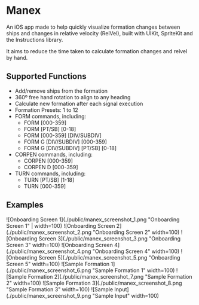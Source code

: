#  Manex

An iOS app made to help quickly visualize formation changes between ships and changes in relative velocity 
(RelVel), built with UIKit, SpriteKit and the Instructions library. 

It aims to reduce the time taken to calculate formation changes and relvel by hand. 

## Supported Functions

- Add/remove ships from the formation
- 360º free hand rotation to align to any heading
- Calculate new formation after each signal execution 
- Formation Presets: 1 to 12
- FORM commands, including:
  - FORM [000-359]
  - FORM [PT/SB] [0-18]
  - FORM [000-359] [DIV/SUBDIV]
  - FORM G [DIV/SUBDIV] [000-359]
  - FORM G [DIV/SUBDIV] [PT/SB] [0-18]
- CORPEN commands, including:
  - CORPEN [000-359]
  - CORPEN D [000-359]
- TURN commands, including: 
  - TURN [PT/SB] [1-18]
  - TURN [000-359]

## Examples
![Onboarding Screen 1](./public/manex_screenshot_1.png "Onboarding Screen 1" | width=100)
![Onboarding Screen 2](./public/manex_screenshot_2.png "Onboarding Screen 2" width=100)
![Onboarding Screen 3](./public/manex_screenshot_3.png "Onboarding Screen 3" width=100)
![Onboarding Screen 4](./public/manex_screenshot_4.png "Onboarding Screen 4" width=100)
![Onboarding Screen 5](./public/manex_screenshot_5.png "Onboarding Screen 5" width=100)
![Sample Formation 1](./public/manex_screenshot_6.png "Sample Formation 1" width=100)
![Sample Formation 2](./public/manex_screenshot_7.png "Sample Formation 2" width=100)
![Sample Formation 3](./public/manex_screenshot_8.png "Sample Formation 3" width=100)
![Sample Input](./public/manex_screenshot_9.png "Sample Input" width=100)





 
